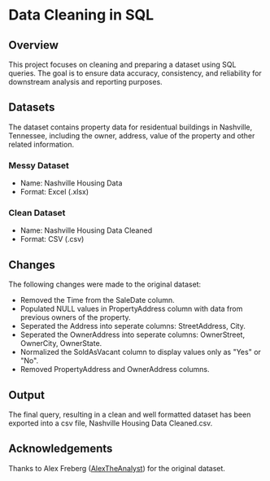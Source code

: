 # Data Cleaning in SQL

## Overview
This project focuses on cleaning and preparing a dataset using SQL queries. The goal is to ensure data accuracy, consistency, and reliability for downstream analysis and reporting purposes.

## Datasets
The dataset contains property data for residentual buildings in Nashville, Tennessee, including the owner, address, value of the property and other related information.


### Messy Dataset
- Name: Nashville Housing Data
- Format: Excel (.xlsx)

### Clean Dataset
- Name: Nashville Housing Data Cleaned
- Format: CSV (.csv)

## Changes
The following changes were made to the original dataset:
- Removed the Time from the SaleDate column.
- Populated NULL values in PropertyAddress column with data from previous owners of the property.
- Seperated the Address into seperate columns: StreetAddress, City.
- Seperated the OwnerAddress into seperate columns: OwnerStreet, OwnerCity, OwnerState.
- Normalized the SoldAsVacant column to display values only as "Yes" or "No".
- Removed PropertyAddress and OwnerAddress columns.

## Output
The final query, resulting in a clean and well formatted dataset has been exported into a csv file, Nashville Housing Data Cleaned.csv.

## Acknowledgements
Thanks to Alex Freberg ([AlexTheAnalyst](https://github.com/AlexTheAnalyst)) for the original dataset.
